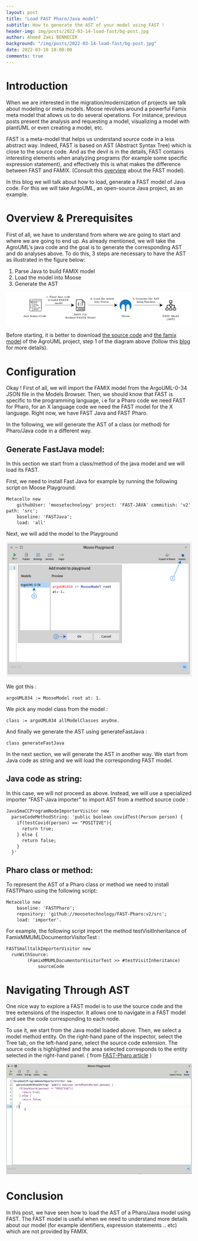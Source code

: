 ```yaml
---
layout: post
title: "Load FAST Pharo/Java model"
subtitle: How to generate the AST of your model using FAST !
header-img: img/posts/2022-03-14-load-fast/bg-post.jpg
author: Ahmed Zaki BENNECER
background: "/img/posts/2022-03-14-load-fast/bg-post.jpg"
date: 2022-03-10 10:00:00
comments: true
---
```


# Introduction

When we are interested in the migration/modernization of projects we talk about modeling or meta models. Moose revolves around a powerful Famix meta model that allows us to do several operations. For instance, previous posts present the analysis and requesting a model, visualizing a model with plantUML or even creating a model, etc.

FAST is a meta-model that helps us understand source code in a less abstract way. Indeed, FAST is based on AST (Abstract Syntax Tree) which is close to the source code. And as the devil is in the details, FAST contains interesting elements when analyzing programs (for example some specific expression statement), and effectively this is what makes the difference between FAST and FAMIX.
(Consult this [overview](https://modularmoose.org/moose-wiki/Developers/Parsers/FAST) about the FAST model).

In this blog we will talk about how to load, generate a FAST model of Java code. For this we will take ArgoUML, an open-source Java project, as an example.

# Overview & Prerequisites

First of all, we have to understand from where we are going to start and where we are going to end up. As already mentioned, we will take the AgroUML’s java code and the goal is to generate the corresponding AST and do analyses above. To do this, 3 steps are necessary to have the AST as illustrated in the figure below:

1. Parse Java to build FAMIX model
2. Load the model into Moose
3. Generate the AST

![Steps for generating FAST Model](/img/posts/2022-03-14-load-fast/Overview.png)

Before starting, it is better to download [the source code](https://drive.google.com/file/d/1XYLfNtWd2Sc5rlEUtF6c1z4KN1MC0J2H/view) and [the famix model](https://drive.google.com/file/d/1ZQQYedGKWlC7whj92uErpfbI7T-kSjGC/view) of the AgroUML project, step 1 of the diagram above (follow this [blog](https://fuhrmanator.github.io/2019/07/29/AnalyzingJavaWithMoose.html) for more details).

# Configuration

Okay ! First of all, we will import the FAMIX model from the ArgoUML-0-34 JSON file in the Models Browser. Then, we should know that FAST is specific to the programming language, i.e for a Pharo code we need FAST for Pharo, for an X language code we need the FAST model for the X language. Right now, we have FAST Java and FAST Pharo.

In the following, we will generate the AST of a class (or method) for Pharo/Java code in a different way.

## Generate FastJava model:

In this section we start from a class/method of the java model and we will load its FAST.

First, we need to install Fast Java for example by running the following script on Moose Playground:

```st
Metacello new
    githubUser: 'moosetechnology' project: 'FAST-JAVA' commitish: 'v2' path: 'src';
    baseline: 'FASTJava';
    load: 'all'
```

Next, we will add the model to the Playground

![Add Model on Playground](/img/posts/2022-03-14-load-fast/AddModelPlayground.png)

We got this :

```st
argoUML034 := MooseModel root at: 1.
```

We pick any model class from the model :

```st
class := argoUML034 allModelClasses anyOne.
```

And finally we generate the AST using generateFastJava :

```st
class generateFastJava
```

In the next section, we will generate the AST in another way. We start from Java code as string and we will load the corresponding FAST model.

## Java code as string:

In this case, we will not proceed as above. Instead, we will use a specialized importer "FAST-Java importer" to import AST from a method source code :

```st
JavaSmaCCProgramNodeImporterVisitor new
  parseCodeMethodString: 'public boolean covidTest(Person person) {
    if(testCovid(person) == "POSITIVE"){
      return true;
    } else {
      return false;
    }
  }'
```

## Pharo class or method:

To represent the AST of a Pharo class or method we need to install FASTPharo using the following script:

```st
Metacello new
    baseline: 'FASTPharo';
    repository: 'github://moosetechnology/FAST-Pharo:v2/src';
    load: 'importer'.
```

For example, the following script import the method testVisitInheritance of FamixMMUMLDocumentorVisitorTest :

```st
FASTSmalltalkImporterVisitor new
  runWithSource:
		(FamixMMUMLDocumentorVisitorTest >> #testVisitInheritance)
			sourceCode
```

# Navigating Through AST

One nice way to explore a FAST model is to use the source code and the tree extensions of the inspector. It allows one to navigate in a FAST model and see the code corresponding to each node.

To use it, we start from the Java model loaded above. Then, we select a model method entity. On the right-hand pane of the inspector, select the Tree tab, on the left-hand pane, select the source code extension. The source code is highlighted and the area selected corresponds to the entity selected in the right-hand panel. ( from [FAST-Pharo article](https://modularmoose.org/moose-wiki/Developers/Parsers/FAST-Pharo) )

![Navigating Through AST](/img/posts/2022-03-14-load-fast/NavigatingThrowAST.gif)

# Conclusion

In this post, we have seen how to load the AST of a Pharo/Java model using FAST. The FAST model is useful when we need to understand more details about our model (for example identifiers, expression statements .. etc) which are not provided by FAMIX.
